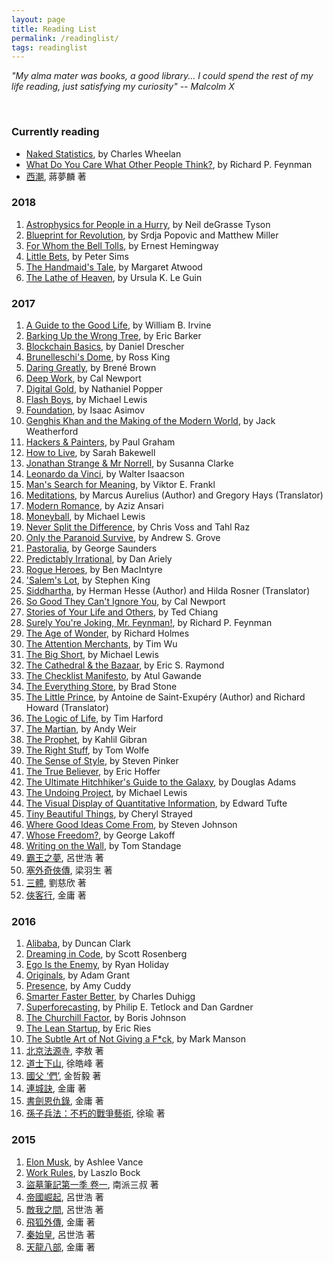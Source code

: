 ```yaml
---
layout: page
title: Reading List
permalink: /readinglist/
tags: readinglist
---
```


_"My alma mater was books, a good library... I could spend the rest of my life reading, just satisfying my curiosity" -- Malcolm X_

&nbsp;


### Currently reading

* [Naked Statistics](https://www.amazon.com/Naked-Statistics-Stripping-Dread-Data-ebook/dp/B007Q6XLF2/ref=sr_1_1_twi_kin_2?ie=UTF8&qid=1516249189&sr=8-1&keywords=naked+statistics), by Charles Wheelan
* [What Do You Care What Other People Think?](https://www.amazon.com/What-Care-Other-People-Think/dp/0393320928/ref=sr_1_1?ie=UTF8&qid=1517975753&sr=8-1&keywords=what+do+you+care+what+other+people+think), by Richard P. Feynman
* [西潮](http://www.books.com.tw/products/0010405794), 蔣夢麟 著 


### 2018

1. [Astrophysics for People in a Hurry](https://www.amazon.com/Astrophysics-People-Hurry-deGrasse-Tyson-ebook/dp/B01MAWT2MO/ref=sr_1_1?s=digital-text&ie=UTF8&qid=1517030583&sr=1-1&keywords=astrophysics+for+people+in+a+hurry), by Neil deGrasse Tyson
1. [Blueprint for Revolution](https://www.amazon.com/Blueprint-Revolution-Nonviolent-Techniques-GalvanizeCommunities-ebook/dp/B00LYXXZUO/ref=sr_1_1?ie=UTF8&qid=1517115075&sr=8-1&keywords=blueprint+for+revolution), by Srdja Popovic and Matthew Miller
1. [For Whom the Bell Tolls](https://www.amazon.com/Whom-Bell-Tolls-Scribner-Classics-ebook/dp/B000FC0OOU/ref=sr_1_1?s=digital-text&ie=UTF8&qid=1514154205&sr=1-1&keywords=for+whom+the+bells+toll), by Ernest Hemingway
1. [Little Bets](https://www.amazon.com/dp/B0043RSJTU/ref=dp-kindle-redirect?_encoding=UTF8&btkr=1), by Peter Sims
1. [The Handmaid's Tale](https://www.amazon.com/Handmaids-Tale-Margaret-Atwood-ebook/dp/B003JFJHTS/ref=sr_1_1?ie=UTF8&qid=1516519938&sr=8-1&keywords=the+handmaid%27s+tale), by Margaret Atwood
1. [The Lathe of Heaven](https://www.amazon.com/Lathe-Heaven-Ursula-K-Guin-ebook/dp/B00JTZ95I0/ref=tmm_kin_swatch_0?_encoding=UTF8&qid=1517637951&sr=8-1), by Ursula K. Le Guin


### 2017

1. [A Guide to the Good Life](https://www.amazon.com/Guide-Good-Life-Ancient-Stoic-ebook/dp/B0040JHNQG/ref=pd_sim_351_6?_encoding=UTF8&psc=1&refRID=55TM0587AYHX8KJ0PFHH), by William B. Irvine
1. [Barking Up the Wrong Tree](https://www.amazon.com/Barking-Wrong-Tree-Surprising-Everything-ebook/dp/B01KT104RI/ref=sr_1_1?ie=UTF8&qid=1511941724&sr=8-1&keywords=barking+up+the+wrong+tree), by Eric Barker
1. [Blockchain Basics](https://www.amazon.com/Blockchain-Basics-Non-Technical-Introduction-Steps-ebook/dp/B06XNWF5GP/ref=mt_kindle?_encoding=UTF8&me=), by Daniel Drescher
1. [Brunelleschi's Dome](https://www.amazon.com/Brunelleschis-Dome-Renaissance-Reinvented-Architecture-ebook/dp/B00DUVKOUW/ref=sr_1_1?s=digital-text&ie=UTF8&qid=1500162915&sr=1-1&keywords=brunelleschi%27s+dome), by Ross King
1. [Daring Greatly](https://www.amazon.com/Daring-Greatly-Courage-Vulnerable-Transforms-ebook/dp/B007P7HRS4/ref=sr_1_1?ie=UTF8&qid=1507268420&sr=8-1&keywords=brene+brown+daring+greatly), by Brené Brown
1. [Deep Work](https://www.amazon.com/Deep-Work-Focused-Success-Distracted-ebook/dp/B00X47ZVXM/ref=sr_1_1?s=digital-text&ie=UTF8&qid=1509159673&sr=1-1&keywords=deep+work), by Cal Newport
1. [Digital Gold](https://www.amazon.com/Digital-Gold-Bitcoin-Millionaires-Reinvent-ebook/dp/B01D8KFX9Q/ref=sr_1_1?s=digital-text&ie=UTF8&qid=1500163114&sr=1-1&keywords=digital+gold), by Nathaniel Popper
1. [Flash Boys](https://www.amazon.com/Flash-Boys-Wall-Street-Revolt-ebook/dp/B00HVJB4VM/ref=sr_1_1?ie=UTF8&qid=1502054652&sr=8-1&keywords=flash+boys), by Michael Lewis
1. [Foundation](https://www.amazon.com/Foundation-Isaac-Asimov-ebook/dp/B000FC1PWA/ref=sr_1_1?ie=UTF8&qid=1501446251&sr=8-1&keywords=foundation+asimov), by Isaac Asimov
1. [Genghis Khan and the Making of the Modern World](https://www.amazon.com/Genghis-Khan-Making-Modern-World-ebook/dp/B000FCK206/ref=sr_1_1?ie=UTF8&qid=1500165120&sr=8-1&keywords=genghis+khan+and+the+making+of+the+modern+world), by Jack Weatherford
1. [Hackers & Painters](https://www.amazon.com/Hackers-Painters-Big-Ideas-Computer-ebook/dp/B0026OR2NQ/ref=sr_1_1?s=digital-text&ie=UTF8&qid=1500967102&sr=1-1&keywords=hackers+%26+painters), by Paul Graham
1. [How to Live](https://www.amazon.com/How-Live-Montaigne-Question-Attempts-ebook/dp/B003E8AK4Q/ref=sr_1_1?s=digital-text&ie=UTF8&qid=1500163553&sr=1-1&keywords=how+to+live), by Sarah Bakewell
1. [Jonathan Strange & Mr Norrell](https://www.amazon.com/Jonathan-Strange-Norrell-Susanna-Clarke-ebook/dp/B003RRXXMA/ref=sr_1_1?ie=UTF8&qid=1503251720&sr=8-1&keywords=jonathan+strange+mr+norrell), by Susanna Clarke
1. [Leonardo da Vinci](https://www.amazon.com/Leonardo-Vinci-Walter-Isaacson-ebook/dp/B071Y385Q1/ref=sr_1_1?ie=UTF8&qid=1508736808&sr=8-1&keywords=leonardo+da+vinci), by Walter Isaacson
1. [Man's Search for Meaning](https://www.amazon.com/Mans-Search-Meaning-Viktor-Frankl-ebook/dp/B009U9S6FI/ref=sr_1_1?s=digital-text&ie=UTF8&qid=1500162652&sr=1-1&keywords=man%27s+search+for+meaning), by Viktor E. Frankl
1. [Meditations](https://www.amazon.com/Meditations-New-Translation-Modern-Library-ebook/dp/B000FC1JAI/ref=sr_1_2?s=digital-text&ie=UTF8&qid=1500162466&sr=1-2&keywords=marcus+aurelius+gregory+hays), by Marcus Aurelius (Author) and Gregory Hays (Translator)
1. [Modern Romance](https://www.amazon.com/Modern-Romance-Aziz-Ansari-ebook/dp/B00OZ0TMYG/ref=sr_1_1?ie=UTF8&qid=1507268881&sr=8-1&keywords=modern+romance), by Aziz Ansari
1. [Moneyball](https://www.amazon.com/Moneyball-Art-Winning-Unfair-Game-ebook/dp/B000RH0C8G/ref=sr_1_1?ie=UTF8&qid=1500162170&sr=8-1&keywords=moneyball), by Michael Lewis
1. [Never Split the Difference](https://www.amazon.com/Never-Split-Difference-Negotiating-Depended-ebook/dp/B014DUR7L2/ref=sr_1_1?s=books&ie=UTF8&qid=1506200122&sr=1-1&keywords=never+split+the+difference), by Chris Voss and Tahl Raz
1. [Only the Paranoid Survive](https://www.amazon.com/Only-Paranoid-Survive-Exploit-Challenge-ebook/dp/B0036S4B2G/ref=sr_1_1?ie=UTF8&qid=1512545354&sr=8-1&keywords=only+the+paranoid+survive), by Andrew S. Grove
1. [Pastoralia](https://www.amazon.com/Pastoralia-George-Saunders-ebook/dp/B006J3X0CM/ref=sr_1_1?ie=UTF8&qid=1500164943&sr=8-1&keywords=pastoralia), by George Saunders
1. [Predictably Irrational](https://www.amazon.com/Predictably-Irrational-Revised-Expanded-Decisions-ebook/dp/B002C949KE/ref=sr_1_1?s=digital-text&ie=UTF8&qid=1500163073&sr=1-1&keywords=predictably+irrational), by Dan Ariely
1. [Rogue Heroes](https://www.amazon.com/Rogue-Heroes-History-Britains-Sabotaged-ebook/dp/B01AES52F0/ref=sr_1_1?s=digital-text&ie=UTF8&qid=1500163725&sr=1-1&keywords=rogue+heroes), by Ben MacIntyre
1. ['Salem's Lot](https://www.amazon.com/dp/B0019LV31E/ref=dp-kindle-redirect?_encoding=UTF8&btkr=1), by Stephen King
1. [Siddhartha](https://www.amazon.com/Siddhartha-Hermann-Hesse-ebook/dp/B007Q2YM8Q/ref=sr_1_4?s=digital-text&ie=UTF8&qid=1508565652&sr=1-4&keywords=siddhartha), by Herman Hesse (Author) and Hilda Rosner (Translator)
1. [So Good They Can't Ignore You](https://www.amazon.com/Good-They-Cant-Ignore-You-ebook/dp/B0076DDBJ6/ref=tmm_kin_swatch_0?_encoding=UTF8&qid=1510815080&sr=8-2), by Cal Newport
1. [Stories of Your Life and Others](https://www.amazon.com/Stories-Your-Life-Others-Chiang-ebook/dp/B0048EKOP0/ref=sr_1_1?ie=UTF8&qid=1500607396&sr=8-1&keywords=stories+of+your+life), by Ted Chiang
1. [Surely You're Joking, Mr. Feynman!](https://www.amazon.com/Surely-Youre-Joking-Mr-Feynman-ebook/dp/B003V1WXKU/ref=sr_1_1?s=digital-text&ie=UTF8&qid=1500163588&sr=1-1&keywords=surely+you%27re+joking+mr.+feynman), by Richard P. Feynman
1. [The Age of Wonder](https://www.amazon.com/Age-Wonder-Romantic-Generation-Discovered-ebook/dp/B001NLL568/ref=mt_kindle?_encoding=UTF8&me=), by Richard Holmes
1. [The Attention Merchants](https://www.amazon.com/Attention-Merchants-Scramble-Inside-Heads-ebook/dp/B01AEPSWB4/ref=sr_1_1?ie=UTF8&qid=1502057399&sr=8-1&keywords=tim+wu), by Tim Wu
1. [The Big Short](https://www.amazon.com/Big-Short-Inside-Doomsday-Machine-ebook/dp/B003LSTK8G/ref=pd_sim_351_1?_encoding=UTF8&psc=1&refRID=264087XKEHZVB040WGN5), by Michael Lewis
1. [The Cathedral & the Bazaar](https://www.amazon.com/Cathedral-Bazaar-Musings-Accidental-Revolutionary-ebook/dp/B0026OR3LM/ref=sr_1_1?ie=UTF8&qid=1500271243&sr=8-1&keywords=the+cathedral+and+the+bazaar), by Eric S. Raymond
1. [The Checklist Manifesto](https://www.amazon.com/Checklist-Manifesto-How-Things-Right-ebook/dp/B0030V0PEW/ref=sr_1_1?s=digital-text&ie=UTF8&qid=1500162593&sr=1-1&keywords=the+checklist+manifesto), by Atul Gawande
1. [The Everything Store](https://www.amazon.com/Everything-Store-Jeff-Bezos-Amazon-ebook/dp/B00BWQW73E/ref=tmm_kin_swatch_0?_encoding=UTF8&qid=1511127538&sr=8-1), by Brad Stone
1. [The Little Prince](https://www.amazon.com/Little-Prince-Antoine-Saint-Exup%C3%A9ry/dp/0156012197/ref=pd_bxgy_14_3?_encoding=UTF8&psc=1&refRID=Y0X76QYR9JP1H9M923AB&dpID=51uWEc5jV7L&preST=_SX218_BO1,204,203,200_QL40_&dpSrc=detail), by Antoine de Saint-Exupéry (Author) and Richard Howard (Translator)
1. [The Logic of Life](https://www.amazon.com/Logic-Life-Rational-Economics-Irrational-ebook/dp/B000SK53X6/ref=sr_1_1?ie=UTF8&qid=1513462375&sr=8-1&keywords=the+logic+of+life), by Tim Harford
1. [The Martian](https://www.amazon.com/Martian-Novel-Andy-Weir-ebook/dp/B00EMXBDMA/ref=sr_1_1_ha?s=digital-text&ie=UTF8&qid=1500162561&sr=1-1&keywords=the+martian), by Andy Weir
1. [The Prophet](https://www.amazon.com/Prophet-Kahlil-Gibran-ebook/dp/B06XDHQFVY/ref=sr_1_1?s=digital-text&ie=UTF8&qid=1500162682&sr=1-1&keywords=the+prophet), by Kahlil Gibran
1. [The Right Stuff](https://www.amazon.com/Right-Stuff-Tom-Wolfe-ebook/dp/B00139XSBA/ref=sr_1_1?s=digital-text&ie=UTF8&qid=1500163152&sr=1-1&keywords=the+right+stuff), by Tom Wolfe
1. [The Sense of Style](https://www.amazon.com/Sense-Style-Thinking-Persons-Writing-ebook/dp/B00INIYG74/ref=mt_kindle?_encoding=UTF8&me=), by Steven Pinker
1. [The True Believer](https://www.amazon.com/True-Believer-Thoughts-Movements-Perennial-ebook/dp/B003TO5838/ref=sr_1_1?s=digital-text&ie=UTF8&qid=1500163627&sr=1-1&keywords=the+true+believer), by Eric Hoffer
1. [The Ultimate Hitchhiker's Guide to the Galaxy](https://www.amazon.com/Ultimate-Hitchhikers-Guide-Galaxy-ebook/dp/B0043M4ZH0/ref=tmm_kin_swatch_0?_encoding=UTF8&qid=1500162033&sr=8-1), by Douglas Adams
1. [The Undoing Project](https://www.amazon.com/Undoing-Project-Friendship-Changed-Signed-ebook/dp/B01GI6S7EK/ref=pd_sim_351_11?_encoding=UTF8&psc=1&refRID=8XGGGRTEBH16B0WPQE1S), by Michael Lewis
1. [The Visual Display of Quantitative Information](https://www.amazon.com/Visual-Display-Quantitative-Information/dp/0961392142/ref=sr_1_1?ie=UTF8&qid=1500165022&sr=8-1&keywords=the+visual+display+of+quantitative+information), by Edward Tufte
1. [Tiny Beautiful Things](https://www.amazon.com/Tiny-Beautiful-Things-Advice-Sugar-ebook/dp/B005V2DUP4/ref=sr_1_1?s=digital-text&ie=UTF8&qid=1500163777&sr=1-1&keywords=tiny+beautiful+things), by Cheryl Strayed
1. [Where Good Ideas Come From](https://www.amazon.com/Where-Good-Ideas-Steven-Johnson-ebook/dp/B003ZK58TA/ref=mt_kindle?_encoding=UTF8&me=), by Steven Johnson
1. [Whose Freedom?](https://www.amazon.com/Whose-Freedom-Battle-Americas-Important-ebook/dp/B004S82T2C/ref=sr_1_fkmr0_1?s=digital-text&ie=UTF8&qid=1500163670&sr=1-1-fkmr0&keywords=who%27s+freedom+lakoff), by George Lakoff
1. [Writing on the Wall](https://www.amazon.com/Writing-Wall-Social-Media-First-ebook/dp/B00CIR9856/ref=sr_1_1?ie=UTF8&qid=1505454701&sr=8-1&keywords=writing+on+the+wall+social+media+-+the+first+2+000+years), by Tom Standage
1. [霸王之夢](http://www.books.com.tw/products/0010742260), 呂世浩 著
1. [塞外奇俠傳](http://m.sanmin.com.tw/product/index/000944926), 梁羽生 著
1. [三體](http://www.books.com.tw/products/0010498053?loc=P_asv_001), 劉慈欣 著
1. [俠客行](http://www.books.com.tw/products/0010264736), 金庸 著


### 2016

1. [Alibaba](https://www.amazon.com/Alibaba-House-That-Jack-Built-ebook/dp/B0124PP3AA/ref=sr_1_1?s=digital-text&ie=UTF8&qid=1500163849&sr=1-1&keywords=alibaba), by Duncan Clark
1. [Dreaming in Code](https://www.amazon.com/Dreaming-Code-Programmers-Transcendent-Software-ebook/dp/B000PDZFOI/ref=sr_1_1?s=digital-text&ie=UTF8&qid=1500162774&sr=1-1&keywords=dreaming+in+code), by Scott Rosenberg
1. [Ego Is the Enemy](https://www.amazon.com/Ego-Enemy-Ryan-Holiday-ebook/dp/B015NTIXWE/ref=pd_sim_351_10?_encoding=UTF8&psc=1&refRID=RQ00WC70SZH0D7N3PK86), by Ryan Holiday
1. [Originals](https://www.amazon.com/Originals-How-Non-Conformists-Move-World-ebook/dp/B00XIYGCDO/ref=sr_1_1?s=digital-text&ie=UTF8&qid=1500162953&sr=1-1&keywords=originals), by Adam Grant
1. [Presence](https://www.amazon.com/Presence-Bringing-Boldest-Biggest-Challenges-ebook/dp/B00U6DNZK8/ref=sr_1_1?ie=UTF8&qid=1500271203&sr=8-1&keywords=amy+cuddy), by Amy Cuddy
1. [Smarter Faster Better](https://www.amazon.com/Smarter-Faster-Better-Transformative-Productivity-ebook/dp/B00Z3FRYB0/ref=sr_1_1?ie=UTF8&qid=1500165227&sr=8-1&keywords=smarter+faster+better), by Charles Duhigg
1. [Superforecasting](https://www.amazon.com/Superforecasting-Prediction-Philip-E-Tetlock-ebook/dp/B00RKO6MS8/ref=sr_1_1?s=digital-text&ie=UTF8&qid=1500272268&sr=1-1&keywords=superforecasting), by Philip E. Tetlock and Dan Gardner
1. [The Churchill Factor](https://www.amazon.com/Churchill-Factor-How-Made-History-ebook/dp/B00INIXTV8/ref=sr_1_1?s=digital-text&ie=UTF8&qid=1500163274&sr=1-1&keywords=the+churchill+factor), by Boris Johnson
1. [The Lean Startup](https://www.amazon.com/Lean-Startup-Entrepreneurs-Continuous-Innovation-ebook/dp/B004J4XGN6/ref=sr_1_1_ha?s=digital-text&ie=UTF8&qid=1500163311&sr=1-1&keywords=the+lean+startup), by Eric Ries
1. [The Subtle Art of Not Giving a F*ck](https://www.amazon.com/Subtle-Art-Not-Giving-Counterintuitive-ebook/dp/B019MMUA8S/ref=sr_1_1?s=digital-text&ie=UTF8&qid=1500162324&sr=1-1&keywords=the+subtle+art+of+not+giving+a+f---+mark+manson), by Mark Manson
1. [北京法源寺](http://www.books.com.tw/products/0010034303), 李敖 著
1. [道士下山](http://www.books.com.tw/products/0010434336), 徐皓峰 著
1. [國父 ‘們’](http://www.books.com.tw/products/0010694152), 金哲毅 著
1. [連城訣](http://www.books.com.tw/products/0010261849),  金庸 著
1. [書劍恩仇錄](http://www.books.com.tw/products/0010226883?loc=P_asb_005), 金庸 著
1. [孫子兵法：不朽的戰爭藝術](http://www.books.com.tw/products/0010559191), 徐瑜 著


### 2015

1. [Elon Musk](https://www.amazon.com/Elon-Musk-SpaceX-Fantastic-Future-ebook/dp/B00KVI76ZS/ref=sr_1_1?ie=UTF8&qid=1500166232&sr=8-1&keywords=elon+musk), by Ashlee Vance
1. [Work Rules](https://www.amazon.com/Work-Rules-Insights-Inside-Transform-ebook/dp/B00MEMMVB8/ref=sr_1_1?ie=UTF8&qid=1500166286&sr=8-1&keywords=work+rules), by Laszlo Bock
1. [盜墓筆記第一季 卷一](http://www.books.com.tw/products/0010636925?loc=P_asv_002), 南派三叔 著
1. [帝國崛起](http://www.books.com.tw/products/0010659995), 呂世浩 著
1. [敵我之間](http://www.books.com.tw/products/0010684019?loc=P_asb_002), 呂世浩 著
1. [飛狐外傳](http://www.books.com.tw/products/0010264735), 金庸 著
1. [秦始皇](http://www.books.com.tw/products/0010637327?loc=P_asb_001), 呂世浩 著
1. [天龍八部](http://www.books.com.tw/products/0010307787?loc=P_asb_010), 金庸 著

&nbsp;
